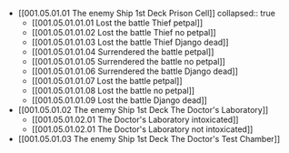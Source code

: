 - [[001.05.01.01 The enemy Ship 1st Deck Prison Cell]]
  collapsed:: true
	- [[001.05.01.01.01 Lost the battle Thief petpal]]
	- [[001.05.01.01.02 Lost the battle Thief no petpal]]
	- [[001.05.01.01.03 Lost the battle Thief Django dead]]
	- [[001.05.01.01.04 Surrendered the battle petpal]]
	- [[001.05.01.01.05 Surrendered the battle no petpal]]
	- [[001.05.01.01.06 Surrendered the battle Django dead]]
	- [[001.05.01.01.07 Lost the battle petpal]]
	- [[001.05.01.01.08 Lost the battle no petpal]]
	- [[001.05.01.01.09 Lost the battle Django dead]]
- [[001.05.01.02 The enemy Ship 1st Deck The Doctor's Laboratory]]
	- [[001.05.01.02.01 The Doctor's Laboratory intoxicated]]
	- [[001.05.01.02.01 The Doctor's Laboratory not intoxicated]]
- [[001.05.01.03 The enemy Ship 1st Deck The Doctor's Test Chamber]]